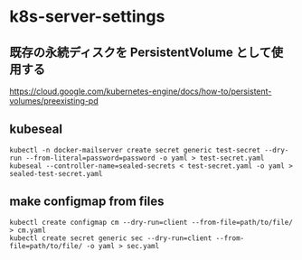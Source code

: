 # k8s-server-settings
## 既存の永続ディスクを PersistentVolume として使用する
https://cloud.google.com/kubernetes-engine/docs/how-to/persistent-volumes/preexisting-pd

## kubeseal
```
kubectl -n docker-mailserver create secret generic test-secret --dry-run --from-literal=password=password -o yaml > test-secret.yaml
kubeseal --controller-name=sealed-secrets < test-secret.yaml -o yaml > sealed-test-secret.yaml
```

## make configmap from files
```
kubectl create configmap cm --dry-run=client --from-file=path/to/file/ > cm.yaml
kubectl create secret generic sec --dry-run=client --from-file=path/to/file/ -o yaml > sec.yaml
```